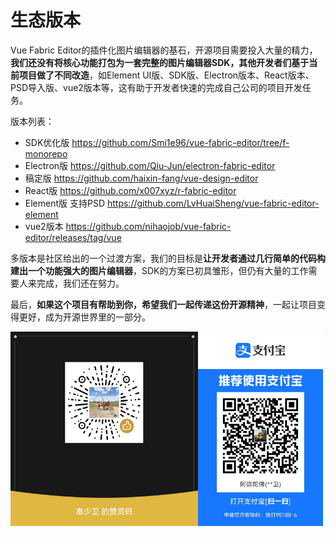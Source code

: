<!--
 * @Author: 秦少卫
 * @Date: 2023-12-25 22:03:13
 * @LastEditors: 秦少卫
 * @LastEditTime: 2023-12-27 22:13:34
 * @Description: file content
-->
# 生态版本

Vue Fabric Editor的插件化图片编辑器的基石，开源项目需要投入大量的精力，**我们还没有将核心功能打包为一套完整的图片编辑器SDK，其他开发者们基于当前项目做了不同改造**，如Element UI版、SDK版、Electron版本、React版本、PSD导入版、vue2版本等，这有助于开发者快速的完成自己公司的项目开发任务。

版本列表：
- SDK优化版 https://github.com/Smi1e96/vue-fabric-editor/tree/f-monorepo
- Electron版 https://github.com/Qiu-Jun/electron-fabric-editor
- 稿定版 https://github.com/haixin-fang/vue-design-editor
- React版 https://github.com/x007xyz/r-fabric-editor
- Element版 支持PSD  https://github.com/LvHuaiSheng/vue-fabric-editor-element
- vue2版本 https://github.com/nihaojob/vue-fabric-editor/releases/tag/vue


多版本是社区给出的一个过渡方案，我们的目标是**让开发者通过几行简单的代码构建出一个功能强大的图片编辑器**，SDK的方案已初具雏形，但仍有大量的工作需要人来完成，我们还在努力。

最后，**如果这个项目有帮助到你，希望我们一起传递这份开源精神**，一起让项目变得更好，成为开源世界里的一部分。

<div style="display: flex">
<img src="/public/WechatIMG599.jpeg" alt="" width="300" >
<img src="/public/WechatIMG600.jpeg" alt="" width="200"  height="auto">
</div>






